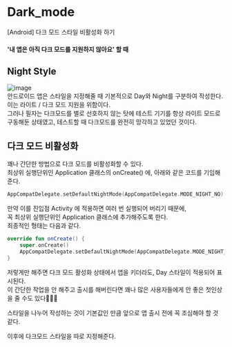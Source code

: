 # Dark_mode
[Android] 다크 모드 스타일 비활성화 하기
#### '내 앱은 아직 다크 모드를 지원하지 않아요' 할 때

## Night Style
![image](https://github.com/chihyeonwon/Dark_mode/assets/58906858/615c246f-953a-4103-ab89-fe7245aaf8ec)     
안드로이드 앱은 스타일을 지정해줄 때 기본적으로 Day와 Night를 구분하여 작성한다. 이는 라이트 / 다크 모드 지원을 위함이다.       
그러나 필자는 다크모드를 별로 선호하지 않는 탓에 테스트 기기를 항상 라이트 모드로 구동해둔 상태였고, 
테스트할 때 다크모드를 완전히 망각하고 있었던 것이다.    

## 다크 모드 비활성화
꽤나 간단한 방법으로 다크 모드를 비활성화할 수 있다.      
최상위 실행단위인 Application 클래스의 onCreate() 에, 아래와 같은 코드를 기입해준다.       
```kotlin
AppCompatDelegate.setDefaultNightMode(AppCompatDelegate.MODE_NIGHT_NO)
```
만약 이를 진입점 Activity 에 적용하면 여러 번 실행되어 버리기 때문에,     
꼭 최상위 실행단위인 Application 클래스에 추가해주도록 한다.    
최종적인 형태는 다음과 같다.     
```kotlin
override fun onCreate() {
    super.onCreate()
    AppCompatDelegate.setDefaultNightMode(AppCompatDelegate.MODE_NIGHT_NO)
}
```
저렇게만 해주면 다크 모드 활성화 상태에서 앱을 키더라도, Day 스타일이 적용되어 표시된다.    
이 간단한 작업을 안 해주고 출시를 해버린다면 꽤나 많은 사용자들에게 안 좋은 첫인상을 줄 수도 있다🤦🏻‍♂️    

스타일을 나누어 작성하는 것이 기본값인 만큼 앞으로 앱 출시 전에 꼭 조심해야 할 것 같다.      

이후에 다크모드 스타일을 따로 지정해준다.      
